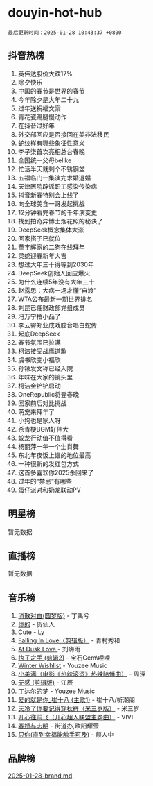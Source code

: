 # douyin-hot-hub

`最后更新时间：2025-01-28 10:43:37 +0800`

## 抖音热榜

1. 英伟达股价大跌17%
1. 除夕快乐
1. 中国的春节是世界的春节
1. 今年除夕是大年二十九
1. 过年送祝福文案
1. 青花瓷踢腿慢动作
1. 在抖音过好年
1. 外交部回应是否接回在美非法移民
1. 蛇纹样有哪些象征性意义
1. 李子柒首次亮相总台春晚
1. 全国统一父母belike
1. 忙活半天就剩个不锈钢盆
1. 五福临门一集演完求婚退婚
1. 天津医院辟谣职工感染传染病
1. 抖音新春特别会上线了
1. 向全球美食一哥发起挑战
1. 12分钟看完春节的千年演变史
1. 找到拍奇异博士烟花照的秘诀了
1. DeepSeek概念集体大涨
1. 回家搭子已就位
1. 董宇辉家的二狗在线拜年
1. 灵蛇迎春新年大吉
1. 想过大年三十得等到2030年
1. DeepSeek创始人回应爆火
1. 为什么连续5年没有大年三十
1. 赵露思：大病一场才懂“自渡”
1. WTA公布最新一期世界排名
1. 刘昆已任财政部党组成员
1. 冯万宁拍小品了
1. 李云霄郑业成戏腔合唱白蛇传
1. 起底DeepSeek
1. 春节氛围已拉满
1. 柯洁接受战鹰道歉
1. 虞书欣变小福欣
1. 孙铱发文称已经入院
1. 年味在大家的镜头里
1. 柯洁金铲铲启动
1. OneRepublic将登春晚
1. 回家前后对比挑战
1. 萌宠来拜年了
1. 小狗也是家人呀
1. 杀青梗BGM好伟大
1. 蛟龙行动值不值得看
1. 杨丽萍一年一个生肖舞
1. 东北年夜饭上谁的地位最高
1. 一种很新的发红包方式
1. 这首多喜欢你2025杀回来了
1. 过年的“禁忌”有哪些
1. 蛋仔派对和奶龙联动PV

## 明星榜

暂无数据

## 直播榜

暂无数据

## 音乐榜

1. [消散对白(圆梦版)](https://sf5-hl-cdn-tos.douyinstatic.com/obj/tos-cn-ve-2774/og4jB5I5IizzoZVAAAzWgBMAsMDWoArfwBOiFs) - 丁禹兮
1. [你的](https://sf5-hl-cdn-tos.douyinstatic.com/obj/tos-cn-ve-2774/oYuIeKf42jB7sEV6B2upMdpYAgfrQWj0FeRegh) - 贺仙人
1. [Cute](https://sf5-hl-cdn-tos.douyinstatic.com/obj/tos-cn-ve-2774/o4IbIzHWKAAB4wsS5qMBRiiAlEBGTpQRNfFvuo) - Ly
1. [Falling In Love（剪辑版）](https://sf5-hl-cdn-tos.douyinstatic.com/obj/tos-cn-ve-2774/o8ajpA8zzgBPahbBIO8AcKGBLJezFCRd1wfP9f) - 青村秀和
1. [ At Dusk  Love ](https://sf5-hl-cdn-tos.douyinstatic.com/obj/tos-cn-ve-2774/o8CrpCf5CaYgI4ZrtQgMQAFEfuGqNnRSDQAPBc) - 刘嗨雨
1. [执子之手 (剪辑2)](https://sf5-hl-cdn-tos.douyinstatic.com/obj/tos-cn-ve-2774/oUoZLQjCc31XzqsBnBQUNgeKtYPBcgbFDwtfcu) - 宝石Gem\哩哩
1. [Winter Wishlist](https://sf5-hl-cdn-tos.douyinstatic.com/obj/tos-cn-ve-2774/oIIgUOeamCFCVAzxN6MFRLIBlLGpUqQxeeHrLE) - Youzee Music
1. [小美满（电影《热辣滚烫》热辣陪伴曲）](https://sf5-hl-cdn-tos.douyinstatic.com/obj/tos-cn-ve-2774/o0GAn2lSgfZIDUgtevCGDQYnFg4CwnrBaxbTZL) - 周深
1. [无感 (剪辑版)](https://sf5-hl-cdn-tos.douyinstatic.com/obj/tos-cn-ve-2774/o0eIsUzJBDlQaQFC5OFlgbMEZC1TFYBftOBn6p) - 江辰
1. [丁达尔的梦](https://sf5-hl-cdn-tos.douyinstatic.com/obj/tos-cn-ve-2774/oMU3WirUZBVQkAC9ccG5P2IQirziZM2RTInUY) - Youzee Music
1. [爱的就是你_崔十八 (主歌1)](https://sf6-cdn-tos.douyinstatic.com/obj/tos-cn-ve-2774/oI5BO5DhFZ6UTcNCnZaOCBLtZ7WIMQGfgnXf5E) - 崔十八/听潮阁
1. [天冷了你要记得穿秋裤（米三岁版）](https://sf5-hl-cdn-tos.douyinstatic.com/obj/tos-cn-ve-2774/oQlIwVIDWiZ6BQilAorS7MA0AgCkQDvcZAdm1) - 米三岁
1. [开心往前飞（开心超人联盟主题曲）](https://sf5-hl-cdn-tos.douyinstatic.com/obj/tos-cn-ve-2774/9d8fb7c82cf1421fb93a9fe925275e0a) - VIVI
1. [春娇与志明](https://sf5-hl-cdn-tos.douyinstatic.com/obj/tos-cn-ve-2774/e530d8fceb7044b39707d7f9ff54add1) - 街道办,欧阳耀莹
1. [只你(直到幸福能触手可及)](https://sf5-hl-cdn-tos.douyinstatic.com/obj/tos-cn-ve-2774/o0lBkRDzFTeaVSUz3ZZSCBVtZ5DIMQGfgmEAuE) - 颜人中

## 品牌榜

[2025-01-28-brand.md](2025-01-28-brand.md)
